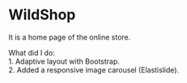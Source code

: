 # WildShop 

It is a home page of the online store.

What did I do: <br>
    1. Adaptive layout with Bootstrap.<br>
    2. Added a responsive image carousel (Elastislide).<br>
    



